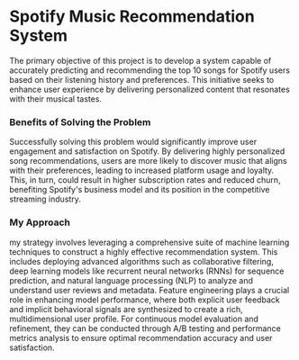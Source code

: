 <h1>Spotify Music Recommendation System</h1>
<p>The primary objective of this project is to develop a system capable of accurately predicting and recommending the top 10 songs for Spotify users based on their listening history and preferences. This initiative seeks to enhance user experience by delivering personalized content that resonates with their musical tastes.</p>

<h3>Benefits of Solving the Problem</h3>
<p>Successfully solving this problem would significantly improve user engagement and satisfaction on Spotify. By delivering highly personalized song recommendations, users are more likely to discover music that aligns with their preferences, leading to increased platform usage and loyalty. This, in turn, could result in higher subscription rates and reduced churn, benefiting Spotify's business model and its position in the competitive streaming industry.</p>

<h3>My Approach</h3>
<p>my strategy involves leveraging a comprehensive suite of machine learning techniques to construct a highly effective recommendation system. This includes deploying advanced algorithms such as collaborative filtering, deep learning models like recurrent neural networks (RNNs) for sequence prediction, and natural language processing (NLP) to analyze and understand user reviews and metadata. Feature engineering plays a crucial role in enhancing model performance, where both explicit user feedback and implicit behavioral signals are synthesized to create a rich, multidimensional user profile. For continuous model evaluation and refinement, they can be conducted through A/B testing and performance metrics analysis to ensure optimal recommendation accuracy and user satisfaction.
</p>
